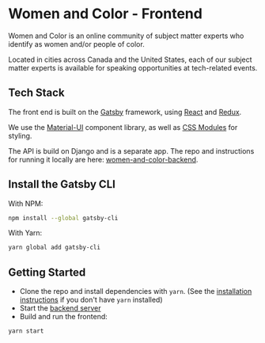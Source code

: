 # Women and Color - Frontend

Women and Color is an online community of subject matter experts who identify as women and/or people of color.

Located in cities across Canada and the United States, each of our subject matter experts is available for speaking opportunities at tech-related events.

## Tech Stack

The front end is built on the [Gatsby][gatsby] framework, using [React][react] and [Redux][redux].

We use the [Material-UI][material-ui] component library, as well as [CSS Modules][css-modules] for styling.

The API is build on Django and is a separate app. The repo and instructions for running it locally are here: [women-and-color-backend][backend-code].

## Install the Gatsby CLI

With NPM:
```sh
npm install --global gatsby-cli
```
With Yarn:
```sh
yarn global add gatsby-cli
```

## Getting Started

- Clone the repo and install dependencies with `yarn`. (See the [installation instructions][yarn-installation] if you don't have `yarn` installed)
- Start the [backend server](backend-code)
- Build and run the frontend:
```sh
yarn start
```

<!-- Links -->
   [gatsby]: https://www.gatsbyjs.org/
   [backend-code]: https://github.com/womenandcolor/women-and-color-backend/
   [react]: https://reactjs.org/
   [redux]: https://redux.js.org/
   [material-ui]: https://material-ui.com/
   [css-modules]: https://github.com/css-modules/css-modules
   [yarn-installation]: https://yarnpkg.com/en/docs/install#mac-stable
